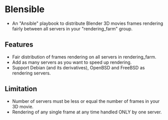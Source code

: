 # Blensible
* An "Ansible" playbook to distribute Blender 3D movies frames rendering fairly between all servers in your "rendering_farm" group.

## Features
* Fair distribution of frames rendering on all servers in rendering_farm.
* Add as many servers as you want to speed up rendering.
* Support Debian (and its derivatives), OpenBSD and FreeBSD as rendering servers.

## Limitation
* Number of servers must be less or equal the number of frames in your 3D movie.
* Rendering of any single frame at any time handled ONLY by one server.

